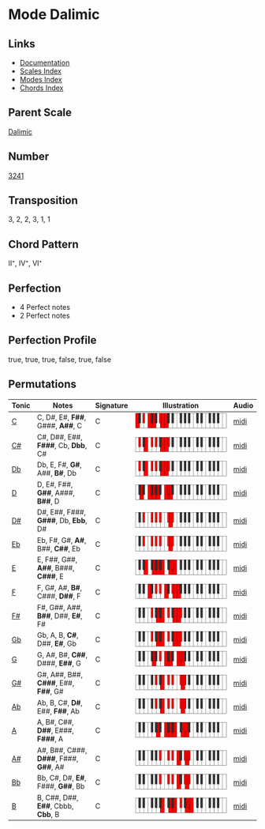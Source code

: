 # Mode Dalimic

## Links

- [Documentation](README.md)
- [Scales Index](Scales.md)
- [Modes Index](Modes.md)
- [Chords Index](Chords.md)

## Parent Scale

[Dalimic](ScaleDalimic.md)

## Number

[3241](https://ianring.com/musictheory/scales/3241)

## Transposition

3, 2, 2, 3, 1, 1

## Chord Pattern

II⁺, IV⁺, VI⁺

## Perfection

- 4 Perfect notes
- 2 Perfect notes

## Perfection Profile

true, true, true, false, true, false

## Permutations

| Tonic | Notes | Signature | Illustration | Audio |
|-------|-------|-----------|--------------|-------|
| [C](ModeCNaturalDalimic.md) | C, D#, E#, **F##**, G###, **A##**, C | C | ![CNaturalDalimic](ModeCNaturalDalimic.png) | [midi](https://github.com/edipermadi/music/blob/main/docs/ModeCNaturalDalimic.mid?raw=true) |
| [C#](ModeCSharpDalimic.md) | C#, D##, E##, **F###**, Cb, **Dbb**, C# | C | ![CSharpDalimic](ModeCSharpDalimic.png) | [midi](https://github.com/edipermadi/music/blob/main/docs/ModeCSharpDalimic.mid?raw=true) |
| [Db](ModeDFlatDalimic.md) | Db, E, F#, **G#**, A##, **B#**, Db | C | ![DFlatDalimic](ModeDFlatDalimic.png) | [midi](https://github.com/edipermadi/music/blob/main/docs/ModeDFlatDalimic.mid?raw=true) |
| [D](ModeDNaturalDalimic.md) | D, E#, F##, **G##**, A###, **B##**, D | C | ![DNaturalDalimic](ModeDNaturalDalimic.png) | [midi](https://github.com/edipermadi/music/blob/main/docs/ModeDNaturalDalimic.mid?raw=true) |
| [D#](ModeDSharpDalimic.md) | D#, E##, F###, **G###**, Db, **Ebb**, D# | C | ![DSharpDalimic](ModeDSharpDalimic.png) | [midi](https://github.com/edipermadi/music/blob/main/docs/ModeDSharpDalimic.mid?raw=true) |
| [Eb](ModeEFlatDalimic.md) | Eb, F#, G#, **A#**, B##, **C##**, Eb | C | ![EFlatDalimic](ModeEFlatDalimic.png) | [midi](https://github.com/edipermadi/music/blob/main/docs/ModeEFlatDalimic.mid?raw=true) |
| [E](ModeENaturalDalimic.md) | E, F##, G##, **A##**, B###, **C###**, E | C | ![ENaturalDalimic](ModeENaturalDalimic.png) | [midi](https://github.com/edipermadi/music/blob/main/docs/ModeENaturalDalimic.mid?raw=true) |
| [F](ModeFNaturalDalimic.md) | F, G#, A#, **B#**, C###, **D##**, F | C | ![FNaturalDalimic](ModeFNaturalDalimic.png) | [midi](https://github.com/edipermadi/music/blob/main/docs/ModeFNaturalDalimic.mid?raw=true) |
| [F#](ModeFSharpDalimic.md) | F#, G##, A##, **B##**, D##, **E#**, F# | C | ![FSharpDalimic](ModeFSharpDalimic.png) | [midi](https://github.com/edipermadi/music/blob/main/docs/ModeFSharpDalimic.mid?raw=true) |
| [Gb](ModeGFlatDalimic.md) | Gb, A, B, **C#**, D##, **E#**, Gb | C | ![GFlatDalimic](ModeGFlatDalimic.png) | [midi](https://github.com/edipermadi/music/blob/main/docs/ModeGFlatDalimic.mid?raw=true) |
| [G](ModeGNaturalDalimic.md) | G, A#, B#, **C##**, D###, **E##**, G | C | ![GNaturalDalimic](ModeGNaturalDalimic.png) | [midi](https://github.com/edipermadi/music/blob/main/docs/ModeGNaturalDalimic.mid?raw=true) |
| [G#](ModeGSharpDalimic.md) | G#, A##, B##, **C###**, E##, **F##**, G# | C | ![GSharpDalimic](ModeGSharpDalimic.png) | [midi](https://github.com/edipermadi/music/blob/main/docs/ModeGSharpDalimic.mid?raw=true) |
| [Ab](ModeAFlatDalimic.md) | Ab, B, C#, **D#**, E##, **F##**, Ab | C | ![AFlatDalimic](ModeAFlatDalimic.png) | [midi](https://github.com/edipermadi/music/blob/main/docs/ModeAFlatDalimic.mid?raw=true) |
| [A](ModeANaturalDalimic.md) | A, B#, C##, **D##**, E###, **F###**, A | C | ![ANaturalDalimic](ModeANaturalDalimic.png) | [midi](https://github.com/edipermadi/music/blob/main/docs/ModeANaturalDalimic.mid?raw=true) |
| [A#](ModeASharpDalimic.md) | A#, B##, C###, **D###**, F###, **G##**, A# | C | ![ASharpDalimic](ModeASharpDalimic.png) | [midi](https://github.com/edipermadi/music/blob/main/docs/ModeASharpDalimic.mid?raw=true) |
| [Bb](ModeBFlatDalimic.md) | Bb, C#, D#, **E#**, F###, **G##**, Bb | C | ![BFlatDalimic](ModeBFlatDalimic.png) | [midi](https://github.com/edipermadi/music/blob/main/docs/ModeBFlatDalimic.mid?raw=true) |
| [B](ModeBNaturalDalimic.md) | B, C##, D##, **E##**, Cbbb, **Cbb**, B | C | ![BNaturalDalimic](ModeBNaturalDalimic.png) | [midi](https://github.com/edipermadi/music/blob/main/docs/ModeBNaturalDalimic.mid?raw=true) |
